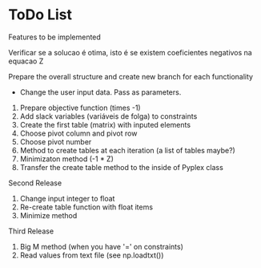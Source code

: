 # ToDo List
Features to be implemented

Verificar se a solucao é otima, isto é se existem coeficientes negativos na equacao Z

Prepare the overall structure and create new branch for each functionality
- Change the user input data. Pass as parameters.

1. Prepare objective function (times -1)
2. Add slack variables (variáveis de folga) to constraints
3. Create the first table (matrix) with inputed elements
4. Choose pivot column and pivot row
5. Choose pivot number
6. Method to create tables at each iteration (a list of tables maybe?)
7. Minimizaton method (-1 * Z)
8. Transfer the create table method to the inside of Pyplex class

Second Release
1. Change input integer to float
2. Re-create table function with float items
3. Minimize method

Third Release
1. Big M method (when you have '=' on constraints)
2. Read values from text file (see np.loadtxt())

